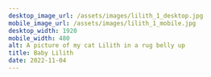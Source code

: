 ```yaml
---
desktop_image_url: /assets/images/lilith_1_desktop.jpg
mobile_image_url: /assets/images/lilith_1_mobile.jpg
desktop_width: 1920
mobile_width: 480
alt: A picture of my cat Lilith in a rug belly up
title: Baby Lilith
date: 2022-11-04
---
```

